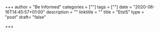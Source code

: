 +++
author = "Be Informed"
categories = [""]
tags = [""]
date = "2020-06-16T14:45:57+01:00"
description = ""
linktitle = ""
title = "Etst5"
type = "post"
draft= "false"

+++
